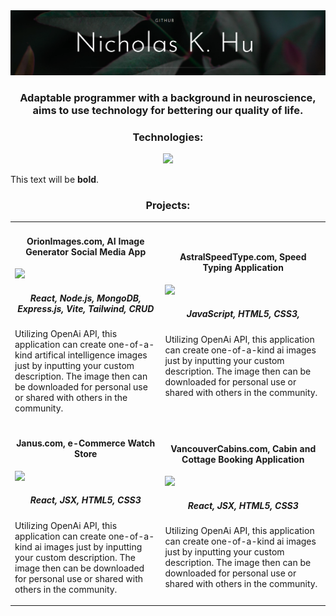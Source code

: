 <link rel="stylesheet" type="text/css" href="style.html">
<img src='GitHub Banner.png' alt="banner"></img>
<h3 align="center">Adaptable programmer with a background in neuroscience, aims to use technology for bettering our quality of life.</h3>

<h3 align="center">Technologies:</h3>
<p align="center">
  <a href="https://skillicons.dev">
    <img src="https://skillicons.dev/icons?i=javascript,py,html,css,react,vue,typescript,tailwind,mongodb,express,nodejs,postgres,wordpress,linux,androidstudio&theme=light" />
  </a>
</p>

This text will be **bold**.


<h3 align="center">Projects:</h3>

<table>
  <tr>
    <td>
      <div class="item">
        <h4 align="center">OrionImages.com, AI Image Generator Social Media App</h4>
        <img src="https://media.giphy.com/media/l0HlVsjikuZJAvyUE/giphy.gif">
        <h5 align="center">React, Node.js, MongoDB, Express.js, Vite, Tailwind, CRUD</h5>
        <p>Utilizing OpenAi API, this application can create one-of-a-kind artifical intelligence images just by inputting your custom description.
          The image then can be downloaded for personal use or shared with others in the community. </p>
      </div>
    </td>
    <td>
      <div class="item">
        <h4 align="center">AstralSpeedType.com, Speed Typing Application</h4>
        <img src="https://media.giphy.com/media/l0HlVsjikuZJAvyUE/giphy.gif">
        <h5 align="center">JavaScript, HTML5, CSS3, </h5>
        <p>Utilizing OpenAi API, this application can create one-of-a-kind ai images just by inputting your custom description.
          The image then can be downloaded for personal use or shared with others in the community. </p>
      </div>
    </td>
  </tr>
  <tr>
    <td>
      <div class="item">
        <h4 align="center">Janus.com, e-Commerce Watch Store</h4>
        <img src="https://media.giphy.com/media/l0HlVsjikuZJAvyUE/giphy.gif">
        <h5 align="center">React, JSX, HTML5, CSS3</h5>
        <p>Utilizing OpenAi API, this application can create one-of-a-kind ai images just by inputting your custom description.
          The image then can be downloaded for personal use or shared with others in the community. </p>
      </div>
    </td>
    <td>
      <div class="item">
        <h4 align="center">VancouverCabins.com, Cabin and Cottage Booking Application</h4>
        <img src="https://media.giphy.com/media/l0HlVsjikuZJAvyUE/giphy.gif">
        <h5 align="center">React, JSX, HTML5, CSS3</h5>
        <p>Utilizing OpenAi API, this application can create one-of-a-kind ai images just by inputting your custom description.
          The image then can be downloaded for personal use or shared with others in the community. </p>
      </div>
    </td>
  </tr>
</table>

